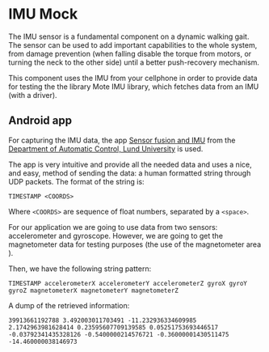 # IMU Mock

The IMU sensor is a fundamental component on a dynamic walking gait. The sensor can be used to add important
capabilities to the whole system, from damage prevention (when falling disable the torque from motors, or turning
the neck to the other side) until a better push-recovery mechanism.

This component uses the IMU from your cellphone in order to provide data for testing the the library Mote IMU library,
which fetches data from an IMU (with a driver).

## Android app

For capturing the IMU data, the app [Sensor fusion and IMU](https://play.google.com/store/apps/details?id=imu3.imu5.app)
from the [Department of Automatic Control, Lund University](http://www.control.lth.se/) is used.
 
The app is very intuitive and provide all the needed data and uses a nice, and easy, method of sending the data: a human
formatted string through UDP packets. The format of the string is:

```
TIMESTAMP <COORDS>
```

Where `<COORDS>` are sequence of float numbers, separated by a `<space>`.

For our application we are going to use data from two sensors: accelerometer and gyroscope. However, we are going to get
the magnetometer data for testing purposes (the use of the magnetometer area ).

Then, we have the following string pattern:

```
TIMESTAMP accelerometerX accelerometerY accelerometerZ gyroX gyroY gyroZ magnetometerX magnetometerY magnetometerZ
```

A dump of the retrieved information:

```
39913661192788 3.492003011703491 -11.232936334609985 2.1742963981628414 0.23595607709139585 0.05251753693446517 -0.03792341435328126 -0.5400000214576721 -0.36000001430511475 -14.460000038146973
```
